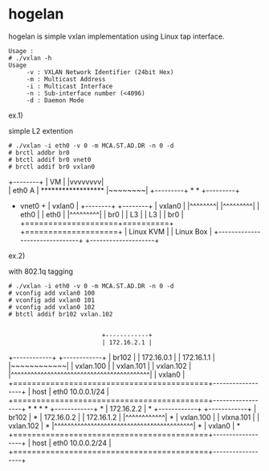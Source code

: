 hogelan
=======

hogelan is simple vxlan implementation using Linux tap interface.

	Usage :
	# ./vxlan -h
	Usage
		 -v : VXLAN Network Identifier (24bit Hex)
		 -m : Multicast Address
		 -i : Multicast Interface
		 -n : Sub-interface number (<4096)
		 -d : Daemon Mode


ex.1)

simple L2 extention

	# ./vxlan -i eth0 -v 0 -m MCA.ST.AD.DR -n 0 -d
	# brctl addbr br0
	# btctl addif br0 vnet0
	# brctl addif br0 vxlan0

+--------+
|   VM   |
|vvvvvvvv|                     
| eth0 A |                 ******************
|~~~~~~~~| +---------+     *                *      +---------+
+ vnet0  + |  vxlan0 | +--------+       +--------+ |  vxlan0 |
|^^^^^^^^| |^^^^^^^^^| |  eth0  |       |  eth0  | |^^^^^^^^^|
|        br0         | |   L3   |       |   L3   | |   br0   |
+====================+==========+       +====================+
|           Linux KVM           |       |     Linux Box      |
+-------------------------------+       +--------------------+




ex.2)

with 802.1q tagging

	# ./vxlan -i eth0 -v 0 -m MCA.ST.AD.DR -n 0 -d
	# vconfig add vxlan0 100
	# vconfig add vxlan0 101
	# vconfig add vxlan0 102
	# btctl addif br102 vxlan.102


                              +------------+
                              | 172.16.2.1 |
+------------+ +------------+ |    br102   |
| 172.16.0.1 | | 172.16.1.1 | |~~~~~~~~~~~~|
| vxlan.100  | | vxlan.101  | | vxlan.102  |
|^^^^^^^^^^^^^^^^^^^^^^^^^^^^^^^^^^^^^^^^^^|
|                  vxlan0                  |
+==========================================+------------------+
|                   host                   | eth0 10.0.0.1/24 |
+==========================================+------------------+
                                                    *
                                                    *
                                                    *
                                                    *
                              +------------+        *
                              | 172.16.2.2 |        *
+------------+ +------------+ |    br102   |        *
| 172.16.0.2 | | 172.16.1.2 | |^^^^^^^^^^^^|        *
| vxlan.100  | | vlxna.101  | | vxlan.102  |        *
|^^^^^^^^^^^^^^^^^^^^^^^^^^^^^^^^^^^^^^^^^^|        *
|                  vxlan0                  |        *
+==========================================+------------------+
|                   host                   | eth0 10.0.0.2/24 |
+==========================================+------------------+


